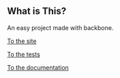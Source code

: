 ## What is This?

An easy project made with backbone.

[To the site](http://edinskeja.github.io/Watchitlater/ "To the site")

[To the tests](http://edinskeja.github.io/Watchitlater/test.html "To the tests")

[To the documentation](http://edinskeja.github.io/Watchitlater/brocco.html "To the documentation")
